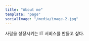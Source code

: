 ```yaml
---
title: "About me"
template: "page"
socialImage: "/media/image-2.jpg"
---
```


사람을 성장시키는 IT 서비스를 만들고 싶다.